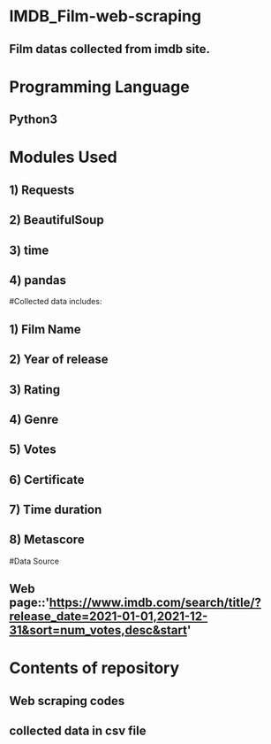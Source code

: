 # IMDB_Film-web-scraping
## Film datas collected from imdb site.
# Programming Language
## Python3
# Modules Used
## 1) Requests
## 2) BeautifulSoup
## 3) time
## 4) pandas
#Collected data includes:
## 1) Film Name
## 2) Year of release
## 3) Rating
## 4) Genre
## 5) Votes
## 6) Certificate
## 7) Time duration
## 8) Metascore
#Data Source
## Web page::'https://www.imdb.com/search/title/?release_date=2021-01-01,2021-12-31&sort=num_votes,desc&start'
# Contents of repository
## Web scraping codes
## collected data in csv file

